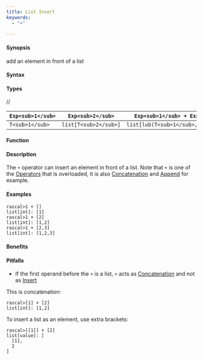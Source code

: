 ```yaml
---
title: List Insert
keywords:
  - "+"

---
```


#### Synopsis

add an element in front of a list

#### Syntax

#### Types

//

| `Exp<sub>1</sub>`     |  `Exp<sub>2</sub>`     | `Exp<sub>1</sub> + Exp<sub>2</sub>`       |
| --- | --- | --- |
| `T<sub>1</sub>`       |  `list[T<sub>2</sub>]` | `list[lub(T<sub>1</sub>,T<sub>2</sub>)]`  |


#### Function

#### Description

The `+` operator can insert an element in front of a list. Note that `+` is one of the [Operators](/Rascal/Expressions/Operators) that is overloaded, it is also [Concatenation](/Rascal/Expressions/Values/List/Concatenation) and [Append](/Rascal/Expressions/Values/List/Append) for example.

#### Examples


```rascal-shell
rascal>1 + []
list[int]: [1]
rascal>1 + [2]
list[int]: [1,2]
rascal>1 + [2,3]
list[int]: [1,2,3]
```

#### Benefits

#### Pitfalls

*  If the first operand before the `+` is a list, `+` acts as [Concatenation](/Rascal/Expressions/Values/List/Concatenation) and not as [Insert](/Rascal/Expressions/Values/List/Insert)

This is concatenation:

```rascal-shell
rascal>[1] + [2]
list[int]: [1,2]
```
To insert a list as an element, use extra brackets:

```rascal-shell
rascal>[[1]] + [2]
list[value]: [
  [1],
  2
]
```


